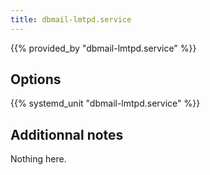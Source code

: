 ```yaml
---
title: dbmail-lmtpd.service
---
```


{{% provided_by "dbmail-lmtpd.service" %}}

## Options

{{% systemd_unit "dbmail-lmtpd.service" %}}

## Additionnal notes

Nothing here.